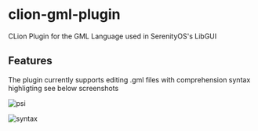 # clion-gml-plugin
CLion Plugin for the GML Language used in SerenityOS's LibGUI

## Features
The plugin currently supports editing .gml files with comprehension syntax highligting see below screenshots

![psi](https://user-images.githubusercontent.com/4162227/128601978-af131e17-506e-4835-b5c8-d454b205f908.png)


![syntax](https://user-images.githubusercontent.com/4162227/128601983-3c3605cf-69ac-49a0-bd3b-61817ac8adc3.png)
